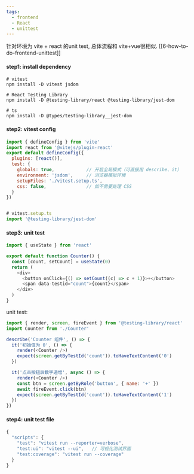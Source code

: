 ```yaml
---
tags:
  - frontend
  - React
  - unittest
---
```

针对环境为 vite + react  的unit test, 总体流程和 vite+vue很相似.
[[6-how-to-do-frontend-unittest]]


#### step1: install dependency
```shell
# vitest
npm install -D vitest jsdom

# React Testing Library
npm install -D @testing-library/react @testing-library/jest-dom

# ts
npm install -D @types/testing-library__jest-dom

```


#### step2: vitest config
```js
import { defineConfig } from 'vite'
import react from '@vitejs/plugin-react'
export default defineConfig({
  plugins: [react()],
  test: {
    globals: true,            // 开启全局模式（可直接用 describe、it）
    environment: 'jsdom',     // 浏览器模拟环境
    setupFiles: './vitest.setup.ts',
    css: false,               // 如不需要处理 CSS
  }
})


# vitest.setup.ts
import '@testing-library/jest-dom'

```


#### step3:  unit test
```js
import { useState } from 'react'

export default function Counter() {
  const [count, setCount] = useState(0)
  return (
    <div>
      <button onClick={() => setCount((c) => c + 1)}>+</button>
      <span data-testid="count">{count}</span>
    </div>
  )
}

```


unit test:
```js
import { render, screen, fireEvent } from '@testing-library/react'
import Counter from './Counter'

describe('Counter 组件', () => {
  it('初始值为 0', () => {
    render(<Counter />)
    expect(screen.getByTestId('count')).toHaveTextContent('0')
  })

  it('点击按钮后数字递增', async () => {
    render(<Counter />)
    const btn = screen.getByRole('button', { name: '+' })
    await fireEvent.click(btn)
    expect(screen.getByTestId('count')).toHaveTextContent('1')
  })
})

```

#### step4: unit test file
```js
{
  "scripts": {
    "test": "vitest run --reporter=verbose",
    "test:ui": "vitest --ui",   // 可视化测试界面
    "test:coverage": "vitest run --coverage"
  }
}

```




